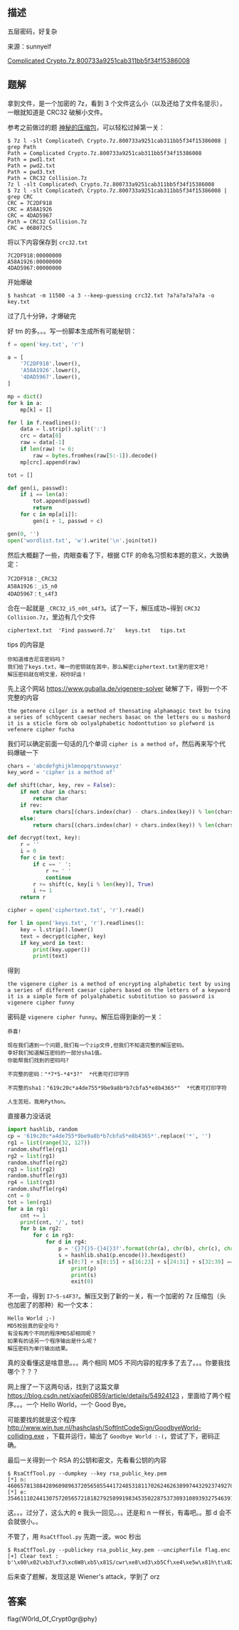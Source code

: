 ## 描述

五层密码，好复杂

来源：sunnyelf

[Complicated Crypto.7z.800733a9251cab311bb5f34f15386008](./assets/Complicated%20Crypto.7z.800733a9251cab311bb5f34f15386008)

## 题解

拿到文件，是一个加密的 7z，看到 3 个文件这么小（以及还给了文件名提示），一眼就知道是 CRC32 破解小文件。

参考之前做过的题 [神秘的压缩包](./神秘的压缩包.md)，可以轻松过掉第一关：

```
$ 7z l -slt Complicated\ Crypto.7z.800733a9251cab311bb5f34f15386008 | grep Path
Path = Complicated Crypto.7z.800733a9251cab311bb5f34f15386008
Path = pwd1.txt
Path = pwd2.txt
Path = pwd3.txt
Path = CRC32 Collision.7z
7z l -slt Complicated\ Crypto.7z.800733a9251cab311bb5f34f15386008
$ 7z l -slt Complicated\ Crypto.7z.800733a9251cab311bb5f34f15386008 | grep CRC
CRC = 7C2DF918
CRC = A58A1926
CRC = 4DAD5967
Path = CRC32 Collision.7z
CRC = 06B072C5
```

将以下内容保存到 `crc32.txt`

```
7C2DF918:00000000
A58A1926:00000000
4DAD5967:00000000
```

开始爆破

```
$ hashcat -m 11500 -a 3 --keep-guessing crc32.txt ?a?a?a?a?a?a -o key.txt
```

过了几十分钟，才爆破完

好 tm 的多。。。写一份脚本生成所有可能秘钥：

```python
f = open('key.txt', 'r')

a = [
    '7C2DF918'.lower(),
    'A58A1926'.lower(),
    '4DAD5967'.lower(),
]

mp = dict()
for k in a:
    mp[k] = []

for l in f.readlines():
    data = l.strip().split(':')
    crc = data[0]
    raw = data[-1]
    if len(raw) != 6:
        raw = bytes.fromhex(raw[5:-1]).decode()
    mp[crc].append(raw)

tot = []

def gen(i, passwd):
    if i == len(a):
        tot.append(passwd)
        return
    for c in mp[a[i]]:
        gen(i + 1, passwd + c)

gen(0, '')
open('wordlist.txt', 'w').write('\n'.join(tot))
```

然后大概翻了一些，肉眼查看了下，根据 CTF 的命名习惯和本题的意义，大致确定：

```
7C2DF918：_CRC32
A58A1926：_i5_n0
4DAD5967：t_s4f3
```

合在一起就是 `_CRC32_i5_n0t_s4f3`。试了一下，解压成功~得到 `CRC32 Collision.7z`，里边有几个文件

```
ciphertext.txt  'Find password.7z'   keys.txt   tips.txt
```

tips 的内容是

```
你知道维吉尼亚密码吗？
我们给了keys.txt，唯一的密钥就在其中，那么解密ciphertext.txt里的密文吧！
解压密码就在明文里，祝你好运！
```

先上这个网站 https://www.guballa.de/vigenere-solver 破解了下，得到一个不完整的内容 

```
the getenere cilger is a method of thensating alphamagic text bu tsing a series of schbycent caesar nechers basac on the letters ou u mashord it is a sticle form ob oolyalphabetic hodonttution so plofword is vefenere cipher fucha
```

我们可以确定前面一句话的几个单词 `cipher is a method of`，然后再来写个代码爆破一下

```python
chars = 'abcdefghijklmnopqrstuvwxyz'
key_word = 'cipher is a method of'

def shift(char, key, rev = False):
    if not char in chars:
        return char
    if rev:
        return chars[(chars.index(char) - chars.index(key)) % len(chars)]
    else:
        return chars[(chars.index(char) + chars.index(key)) % len(chars)]

def decrypt(text, key):
    r = ''
    i = 0
    for c in text:
        if c == ' ':
            r += ' '
            continue
        r += shift(c, key[i % len(key)], True)
        i += 1
    return r

cipher = open('ciphertext.txt', 'r').read()

for l in open('keys.txt', 'r').readlines():
    key = l.strip().lower()
    text = decrypt(cipher, key)
    if key_word in text:
        print(key.upper())
        print(text)
```

得到

```
the vigenere cipher is a method of encrypting alphabetic text by using a series of different caesar ciphers based on the letters of a keyword it is a simple form of polyalphabetic substitution so password is vigenere cipher funny
```

密码是 `vigenere cipher funny`。解压后得到新的一关：

```
恭喜!

现在我们遇到一个问题,我们有一个zip文件,但我们不知道完整的解压密码。
幸好我们知道解压密码的一部分sha1值。
你能帮我们找到的密码吗?

不完整的密码："*7*5-*4*3?"  *代表可打印字符

不完整的sha1："619c20c*a4de755*9be9a8b*b7cbfa5*e8b4365*"  *代表可打印字符

人生苦短，我用Python。
```

直接暴力没话说

```python
import hashlib, random
cp = '619c20c*a4de755*9be9a8b*b7cbfa5*e8b4365*'.replace('*', '')
rg1 = list(range(32, 127))
random.shuffle(rg1)
rg2 = list(rg1)
random.shuffle(rg2)
rg3 = list(rg2)
random.shuffle(rg3)
rg4 = list(rg3)
random.shuffle(rg4)
cnt = 0
tot = len(rg1)
for a in rg1:
    cnt += 1
    print(cnt, '/', tot)
    for b in rg2:
        for c in rg3:
            for d in rg4:
                p = '{}7{}5-{}4{}3?'.format(chr(a), chr(b), chr(c), chr(d))
                s = hashlib.sha1(p.encode()).hexdigest()
                if s[0:7] + s[8:15] + s[16:23] + s[24:31] + s[32:39] == cp:
                    print(p)
                    print(s)
                    exit(0)
```

不一会，得到 `I7~5-s4F3?`。解压又到了新的一关，有一个加密的 7z 压缩包（头也加密了的那种）和一个文本：

```
Hello World ;-)
MD5校验真的安全吗？
有没有两个不同的程序MD5却相同呢？
如果有的话另一个程序输出是什么呢？
解压密码为单行输出结果。
```

真的没看懂这是啥意思。。。两个相同 MD5 不同内容的程序多了去了。。。你要我找哪个？？？

网上搜了一下这两句话，找到了这篇文章 https://blog.csdn.net/xiaofei0859/article/details/54924123 ，里面给了两个程序。。。一个 Hello World，一个 Good Bye。

可能要找的就是这个程序 http://www.win.tue.nl/hashclash/SoftIntCodeSign/GoodbyeWorld-colliding.exe ，下载并运行，输出了 `Goodbye World :-(`，尝试了下，密码正确。

最后一关得到一个 RSA 的公钥和密文，先看看公钥的内容

```
$ RsaCtfTool.py --dumpkey --key rsa_public_key.pem 
[*] n: 460657813884289609896372056585544172485318117026246263899744329237492701820627219556007788200590119136173895989001382151536006853823326382892363143604314518686388786002989248800814861248595075326277099645338694977097459168530898776007293695728101976069423971696524237755227187061418202849911479124793990722597
[*] e: 354611102441307572056572181827925899198345350228753730931089393275463916544456626894245415096107834465778409532373187125318554614722599301791528916212839368121066035541008808261534500586023652767712271625785204280964688004680328300124849680477105302519377370092578107827116821391826210972320377614967547827619
```

这。。。过分了，这么大的 e 我头一回见。。。还是和 n 一样长，有毒吧。。那 d 会不会就很小。。

不管了，用 `RsaCtfTool.py` 先跑一波。woc 秒出

```
$ RsaCtfTool.py --publickey rsa_public_key.pem --uncipherfile flag.enc
[+] Clear text : b'\x00\x02\xb3\xf3\xc6W8\xb5\x81S/cwr\xe8\xd3\xb5Cf\xe4\xe5w\x81h\t\x82\x8cd\x85D}\xec7\xec!\xe4;\x89\xb3w\xa4Uf\xf5\xd9%\xcb\x96\x85\x10\x11B\x9a<"QS\x05\x84\x80{\xb1.\x82\xcc\x1c\xf6\x87z@\x91\x9e\xf6h\xe7\xa1\x8f\x96\x9d%&\xa4\xcd\xf0\'\x16J\xf4!\x9c\'h8!Y\xa1o(H\xea}\x00flag{W0rld_Of_Crypt0gr@phy}'
```

后来查了题解，发现这是 Wiener's attack，学到了 orz

## 答案

flag{W0rld_Of_Crypt0gr@phy}
